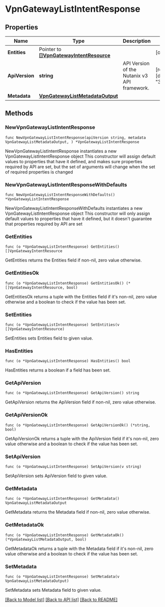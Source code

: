# VpnGatewayListIntentResponse

## Properties

Name | Type | Description | Notes
------------ | ------------- | ------------- | -------------
**Entities** | Pointer to [**[]VpnGatewayIntentResource**](VpnGatewayIntentResource.md) |  | [optional] 
**ApiVersion** | **string** | API Version of the Nutanix v3 API framework. | [readonly] [default to "3.1.0"]
**Metadata** | [**VpnGatewayListMetadataOutput**](VpnGatewayListMetadataOutput.md) |  | 

## Methods

### NewVpnGatewayListIntentResponse

`func NewVpnGatewayListIntentResponse(apiVersion string, metadata VpnGatewayListMetadataOutput, ) *VpnGatewayListIntentResponse`

NewVpnGatewayListIntentResponse instantiates a new VpnGatewayListIntentResponse object
This constructor will assign default values to properties that have it defined,
and makes sure properties required by API are set, but the set of arguments
will change when the set of required properties is changed

### NewVpnGatewayListIntentResponseWithDefaults

`func NewVpnGatewayListIntentResponseWithDefaults() *VpnGatewayListIntentResponse`

NewVpnGatewayListIntentResponseWithDefaults instantiates a new VpnGatewayListIntentResponse object
This constructor will only assign default values to properties that have it defined,
but it doesn't guarantee that properties required by API are set

### GetEntities

`func (o *VpnGatewayListIntentResponse) GetEntities() []VpnGatewayIntentResource`

GetEntities returns the Entities field if non-nil, zero value otherwise.

### GetEntitiesOk

`func (o *VpnGatewayListIntentResponse) GetEntitiesOk() (*[]VpnGatewayIntentResource, bool)`

GetEntitiesOk returns a tuple with the Entities field if it's non-nil, zero value otherwise
and a boolean to check if the value has been set.

### SetEntities

`func (o *VpnGatewayListIntentResponse) SetEntities(v []VpnGatewayIntentResource)`

SetEntities sets Entities field to given value.

### HasEntities

`func (o *VpnGatewayListIntentResponse) HasEntities() bool`

HasEntities returns a boolean if a field has been set.

### GetApiVersion

`func (o *VpnGatewayListIntentResponse) GetApiVersion() string`

GetApiVersion returns the ApiVersion field if non-nil, zero value otherwise.

### GetApiVersionOk

`func (o *VpnGatewayListIntentResponse) GetApiVersionOk() (*string, bool)`

GetApiVersionOk returns a tuple with the ApiVersion field if it's non-nil, zero value otherwise
and a boolean to check if the value has been set.

### SetApiVersion

`func (o *VpnGatewayListIntentResponse) SetApiVersion(v string)`

SetApiVersion sets ApiVersion field to given value.


### GetMetadata

`func (o *VpnGatewayListIntentResponse) GetMetadata() VpnGatewayListMetadataOutput`

GetMetadata returns the Metadata field if non-nil, zero value otherwise.

### GetMetadataOk

`func (o *VpnGatewayListIntentResponse) GetMetadataOk() (*VpnGatewayListMetadataOutput, bool)`

GetMetadataOk returns a tuple with the Metadata field if it's non-nil, zero value otherwise
and a boolean to check if the value has been set.

### SetMetadata

`func (o *VpnGatewayListIntentResponse) SetMetadata(v VpnGatewayListMetadataOutput)`

SetMetadata sets Metadata field to given value.



[[Back to Model list]](../README.md#documentation-for-models) [[Back to API list]](../README.md#documentation-for-api-endpoints) [[Back to README]](../README.md)


